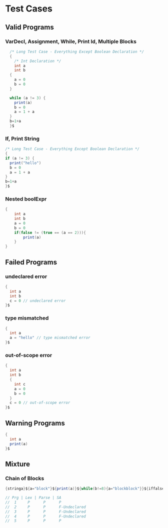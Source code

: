 # Test Cases

## Valid Programs

### VarDecl, Assignment, While, Print Id, Multiple Blocks
```java
  /* Long Test Case - Everything Except Boolean Declaration */
  {
    /* Int Declaration */
    int a
    int b
  {
    a = 0
    b = 0
  }

  while (a != 3) {
    print(a)
    b = 0
    a = 1 + a
  }
  b=1+a
  }$
```

### If, Print String
```java
/* Long Test Case - Everything Except Boolean Declaration */
{
if (a != 3) {
  print("hello")
  b = 0
  a = 1 + a
}
b=1+a
}$
```
### Nested boolExpr
```java
{
    int a
    int b
    a = 0
    b = 0
    if(false != (true == (a == 2))){
        print(a)
    }
}
```

## Failed Programs
### undeclared error
```java
{
  int a
  int b
  c = 0 // undeclared error
}$
```

### type mismatched
```java
{
  int a
  a = "hello" // type mismatched error
}$
```

###  out-of-scope error
```java
{
  int a
  int b
  {
    int c
    a = 0
    b = 0
  }
  c = 0 // out-of-scope error
}$
```

###

## Warning Programs
```java
{
  int a
  print(a)
}$
```

## Mixture

### Chain of Blocks
```java
{stringa}${a="block"}${print(a)}${while(b!=8){a="blockblock"}}${iffalse{print("blockblockblock")}}$

// Prg | Lex | Parse | SA
//  1     P      P      P
//  2     P      P      F-Undeclared
//  3     P      P      F-Undeclared
//  4     P      P      F-Undeclared
//  5     P      P      P
```